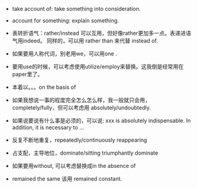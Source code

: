 * take account of: take something into consideration.

* account for something: explain something.

* 表转折语气：rather/instead 可以互用，但好像rather更加多一点。表递进语气用indeed。
  同样的，可以用 rather than 来代替 instead of.

* 如果要用人称代词，别老用we，可以用one .

* 要用use的时候，可以考虑使用utilize/employ来替换。这我倒是经常用在paper里了。

* 本着以。。。on the basis of

* 如果我想说一事的程度完全怎么怎么样，我一般就只会用，completely/fully，但可以考虑用
  absolutely/undoubtedly.

* 如果说要说有什么事是必须的，可以说: xxx is absolutely indispensable. In addition,
  it is necessary to ...

* 反复不断地重复，repeatedly/continuously reappearing

* 占支配，主导地位，dominate/sitting triumphantly dominate

* 如果要用without, 可以考虑替换成in the absence of

* remained the same 该用 remained constant.
